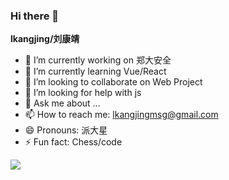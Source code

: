 ### Hi there 👋

**lkangjing/刘康靖** 

- 🔭 I’m currently working on 郑大安全
- 🌱 I’m currently learning Vue/React
- 👯 I’m looking to collaborate on Web Project
- 🤔 I’m looking for help with js
- 💬 Ask me about ...
- 📫 How to reach me: lkangjingmsg@gmail.com
- 😄 Pronouns: 派大星
- ⚡ Fun fact: Chess/code


![](https://github-readme-stats.vercel.app/api?username=lkangjing)
